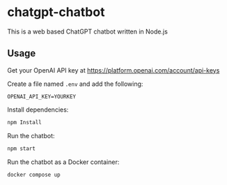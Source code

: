 # chatgpt-chatbot

This is a web based ChatGPT chatbot written in Node.js

## Usage

Get your OpenAI API key at https://platform.openai.com/account/api-keys

Create a file named `.env` and add the following:

```
OPENAI_API_KEY=YOURKEY
```

Install dependencies:

```bash
npm Install
```

Run the chatbot:

```bash
npm start
```

Run the chatbot as a Docker container:

```bash
docker compose up
```